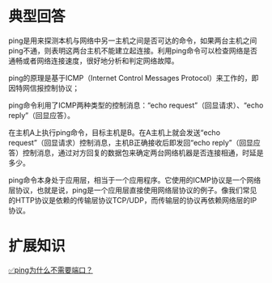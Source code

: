 # 典型回答
ping是用来探测本机与网络中另一主机之间是否可达的命令，如果两台主机之间ping不通，则表明这两台主机不能建立起连接。利用ping命令可以检查网络是否通畅或者网络连接速度，很好地分析和判定网络故障。

ping的原理是基于ICMP（Internet Control Messages Protocol）来工作的，即因特网信报控制协议；

ping命令利用了ICMP两种类型的控制消息：“echo request”（回显请求）、“echo reply”（回显应答）。

在主机A上执行ping命令，目标主机是B。在A主机上就会发送“echo request”（回显请求）控制消息，主机B正确接收后即发回“echo reply”（回显应答）控制消息，通过对方回复的数据包来确定两台网络机器是否连接相通，时延是多少。

ping命令本身处于应用层，相当于一个应用程序。它使用的ICMP协议是一个网络层协议，也就是说，ping是一个应用层直接使用网络层协议的例子。像我们常见的HTTP协议是依赖的传输层协议TCP/UDP，而传输层的协议再依赖网络层的IP协议。

# 扩展知识

[✅ping为什么不需要端口？](https://www.yuque.com/hollis666/fo22bm/pfmnefsmxrwhzd81?view=doc_embed)

